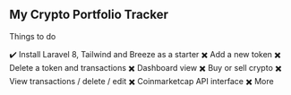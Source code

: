 ## My Crypto Portfolio Tracker

 Things to do

:heavy_check_mark: Install Laravel 8, Tailwind and Breeze as a starter
:heavy_multiplication_x: Add a new token
:heavy_multiplication_x: Delete a token and transactions
:heavy_multiplication_x: Dashboard view
:heavy_multiplication_x: Buy or sell crypto
:heavy_multiplication_x: View transactions / delete / edit
:heavy_multiplication_x: Coinmarketcap API interface
:heavy_multiplication_x: More



